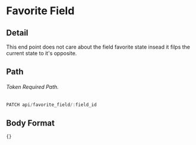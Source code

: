 # Favorite Field
## Detail
This end point does not care about the field favorite state insead it filps the current state to it's opposite. 
## Path
###### Token Required Path.
```js
PATCH api/favorite_field/:field_id
```
## Body Format
```
{}
```